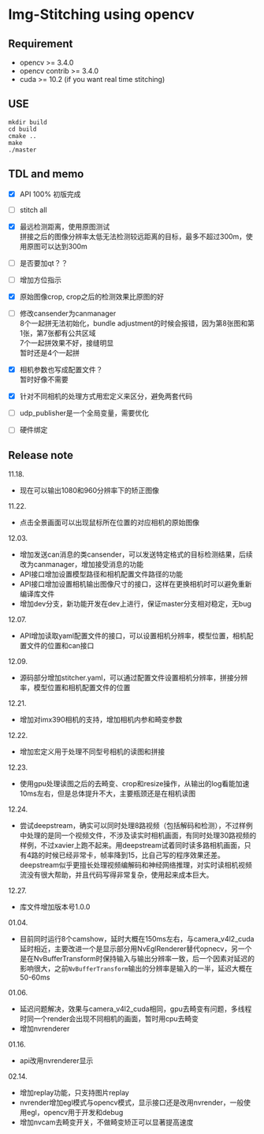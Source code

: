 # Img-Stitching using opencv

## Requirement
- opencv >= 3.4.0  
- opencv contrib >= 3.4.0  
- cuda >= 10.2 (if you want real time stitching)  

## USE
```
mkdir build
cd build
cmake ..
make
./master
```

## TDL and memo
- [x] API 100%  初版完成
- [ ] stitch all  
- [x] 最远检测距离，使用原图测试   
      拼接之后的图像分辨率太低无法检测较远距离的目标，最多不超过300m，使用原图可以达到300m   
- [ ] 是否要加qt？？  
- [ ] 增加方位指示    
- [x] 原始图像crop, crop之后的检测效果比原图的好 
- [ ] 修改cansender为canmanager  
8个一起拼无法初始化，bundle adjustment的时候会报错，因为第8张图和第1张，第7张都有公共区域  
7个一起拼效果不好，接缝明显  
暂时还是4个一起拼  
- [x] 相机参数也写成配置文件？  
暂时好像不需要
- [x] 针对不同相机的处理方式用宏定义来区分，避免两套代码  
- [ ] udp_publisher是一个全局变量，需要优化
- [ ] 硬件绑定



## Release note
11.18.   
- 现在可以输出1080和960分辨率下的矫正图像   

11.22.  
- 点击全景画面可以出现鼠标所在位置的对应相机的原始图像  

12.03.   
- 增加发送can消息的类cansender，可以发送特定格式的目标检测结果，后续改为canmanager，增加接受消息的功能
- API接口增加设置模型路径和相机配置文件路径的功能   
- API接口增加设置相机输出图像尺寸的接口，这样在更换相机时可以避免重新编译库文件  
- 增加dev分支，新功能开发在dev上进行，保证master分支相对稳定，无bug  

12.07.
- API增加读取yaml配置文件的接口，可以设置相机分辨率，模型位置，相机配置文件的位置和can接口  

12.09.  
- 源码部分增加stitcher.yaml，可以通过配置文件设置相机分辨率，拼接分辨率，模型位置和相机配置文件的位置  

12.21.
- 增加对imx390相机的支持，增加相机内参和畸变参数  

12.22.
- 增加宏定义用于处理不同型号相机的读图和拼接  

12.23.
- 使用gpu处理读图之后的去畸变、crop和resize操作，从输出的log看能加速10ms左右，但是总体提升不大，主要瓶颈还是在相机读图    

12.24.
- 尝试deepstream，确实可以同时处理8路视频（包括解码和检测），不过样例中处理的是同一个视频文件，不涉及读实时相机画面，有同时处理30路视频的样例，不过xavier上跑不起来。用deepstream试着同时读多路相机画面，只有4路的时候已经非常卡，帧率降到15，比自己写的程序效果还差。deepstream似乎更擅长处理视频编解码和神经网络推理，对实时读相机视频流没有很大帮助，并且代码写得非常复杂，使用起来成本巨大。

12.27.
- 库文件增加版本号1.0.0

01.04.
- 目前同时运行8个camshow，延时大概在150ms左右，与camera_v4l2_cuda延时相近，主要改进一个是显示部分用NvEglRenderer替代opnecv，另一个是在NvBufferTransform时保持输入与输出分辨率一致，后一个因素对延迟的影响很大，之前`NvBufferTransform`输出的分辨率是输入的一半，延迟大概在50-60ms

01.06.
- 延迟问题解决，效果与camera_v4l2_cuda相同，gpu去畸变有问题，多线程时同一个render会出现不同相机的画面，暂时用cpu去畸变
- 增加nvrenderer  

01.16.
- api改用nvrenderer显示

02.14.
- 增加replay功能，只支持图片replay   
- nvrender增加egl模式与opencv模式，显示接口还是改用nvrender，一般使用egl，opencv用于开发和debug   
- 增加nvcam去畸变开关，不做畸变矫正可以显著提高速度

